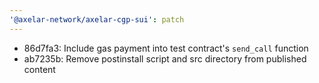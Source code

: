 ```yaml
---
'@axelar-network/axelar-cgp-sui': patch
---
```


-   86d7fa3: Include gas payment into test contract's `send_call` function
-   ab7235b: Remove postinstall script and src directory from published content
